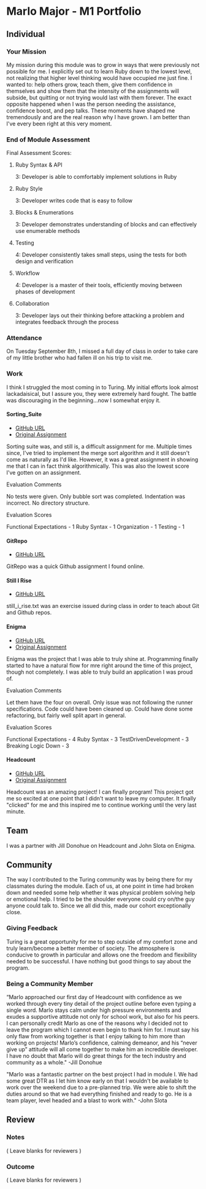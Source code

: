 # Marlo Major - M1 Portfolio

## Individual

### Your Mission

My mission during this module was to grow in ways that were previously not
possible for me. I explicitly set out to learn Ruby down to the lowest level,
not realizing that higher level thinking would have occupied me just fine. I
wanted to: help others grow, teach them, give them confidence in themselves and
show them that the intensity of the assignments will subside, but quitting or
not trying would last with them forever. The exact opposite happened when I
was the person needing the assistance, confidence boost, and pep talks. These
moments have shaped me tremendously and are the real reason why I have grown.
I am better than I've every been right at this very moment.

### End of Module Assessment

Final Assessment Scores:

1. Ruby Syntax & API

    3: Developer is able to comfortably implement solutions in Ruby

2. Ruby Style

    3: Developer writes code that is easy to follow

3. Blocks & Enumerations

    3: Developer demonstrates understanding of blocks and can effectively use enumerable methods

4. Testing

    4: Developer consistently takes small steps, using the tests for both design and verification

5. Workflow

    4: Developer is a master of their tools, efficiently moving between phases of development
    
6. Collaboration

    3: Developer lays out their thinking before attacking a problem and integrates feedback through the process

### Attendance

On Tuesday September 8th, I missed a full day of class in order to take care of
my little brother who had fallen ill on his trip to visit me.

### Work

I think I struggled the most coming in to Turing. My initial efforts look almost
lackadaisical, but I assure you, they were extremely hard fought. The battle
was discouraging in the beginning...now I somewhat enjoy it.

#### Sorting_Suite

* [GitHub URL](https://github.com/marlomajor/Sorting_Suite)
* [Original Assignment](https://github.com/turingschool/sorting-suite)

Sorting suite was, and still is, a difficult assignment for me. Multiple times
since, I've tried to implement the merge sort algorithm and it still doesn't
come as naturally as I'd like. However, it was a great assignment in showing
me that I can in fact think algorithmically. This was also the lowest score I've
gotten on an assignment.

Evaluation Comments

No tests were given. Only bubble sort was completed. Indentation was incorrect.
No directory structure.

Evaluation Scores

Functional Expectations - 1
Ruby Syntax             - 1
Organization            - 1
Testing                 - 1

#### GitRepo

* [GitHub URL](https://github.com/marlomajor/Git_Repo)

GitRepo was a quick Github assignment I found online.

#### Still I Rise

* [GitHub URL](https://github.com/marlomajor/Poetry_One)

still_i_rise.txt was an exercise issued during class in order to teach about
Git and Github repos.

#### Enigma

* [GitHub URL](https://github.com/marlomajor/Enigma)
* [Original Assignment](https://github.com/turingschool/sorting-suite)

Enigma was the project that I was able to truly shine at. Programming finally
started to have a natural flow for mre right around the time of this project,
though not completely. I was able to truly build an application I was proud of.

Evaluation Comments

Let them have the four on overall. Only issue was not following the runner
specifications. Code could have been cleaned up. Could have done some refactoring,
but fairly well split apart in general.

Evaluation Scores

Functional Expectations - 4
Ruby Syntax             - 3
TestDrivenDevelopment   - 3
Breaking Logic Down     - 3

#### Headcount

* [GitHub URL](https://github.com/marlomajor/Headcount)
* [Original Assignment](https://github.com/turingschool/sorting-suite)

Headcount was an amazing project! I can finally program! This project got me so
excited at one point that I didn't want to leave my computer. It finally "clicked"
for me and this inspired me to continue working until the very last minute.


## Team

I was a partner with Jill Donohue on Headcount and John Slota on Enigma.


## Community

The way I contributed to the Turing community was by being there for my classmates
during the module. Each of us, at one point in time had broken down and needed
some help whether it was physical problem solving help or emotional help. I tried
to be the shoulder everyone could cry on/the guy anyone could talk to. Since we all
did this, made our cohort exceptionally close.

### Giving Feedback

Turing is a great opportunity for me to step outside of my comfort zone and
truly learn/become a better member of society. The atmosphere is conducive to
growth in particular and allows one the freedom and flexibility needed to be
successful. I have nothing but good things to say about the program.

### Being a Community Member

“Marlo approached our first day of Headcount with confidence as we worked through every tiny detail of the project outline before even typing a single word.  Marlo stays calm under high pressure environments and exudes a supportive attitude not only for school work, but also for his peers.  I can personally credit Marlo as one of the reasons why I decided not to leave the program which I cannot even begin to thank him for.  I must say his only flaw from working together is that I enjoy talking to him more than working on projects!  Marlo’s confidence, calming demeanor, and his “never give up” attitude will all come together to make him an incredible developer.  I have no doubt that Marlo will do great things for the tech industry and community as a whole."
-Jill Donohue

"Marlo was a fantastic partner on the best project I had in module I. We had some great DTR as I let him know early on
that I wouldn't be available to work over the weekend due to a pre-planned trip. We were able to shift the duties around
so that we had everything finished and ready to go. He is a team player, level headed and a blast to work with."
-John Slota

## Review


### Notes

( Leave blanks for reviewers )

### Outcome

( Leave blanks for reviewers )
